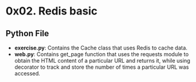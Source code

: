 # 0x02. Redis basic
## Python File
- **exercise.py**: Contains the Cache class that uses Redis to cache data.
- **web.py**: Contains get_page function that uses the requests module to obtain the HTML content of a particular URL and returns it, while using decorator to track and store the number of times a particular URL was accessed.
